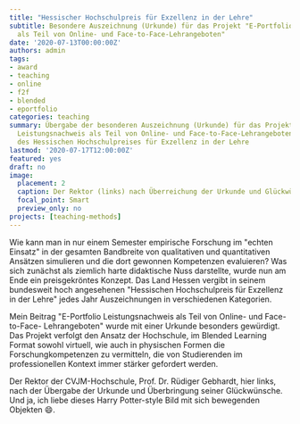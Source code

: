```yaml
---
title: "Hessischer Hochschulpreis für Exzellenz in der Lehre"
subtitle: Besondere Auszeichnung (Urkunde) für das Projekt "E-Portfolio Leistungsnachweis
  als Teil von Online- und Face-to-Face-Lehrangeboten"
date: '2020-07-13T00:00:00Z'
authors: admin
tags:
- award
- teaching
- online
- f2f
- blended
- eportfolio
categories: teaching
summary: Übergabe der besonderen Auszeichnung (Urkunde) für das Projekt "E-Portfolio
  Leistungsnachweis als Teil von Online- und Face-to-Face-Lehrangeboten" im Rahmen
  des Hessischen Hochschulpreises für Exzellenz in der Lehre
lastmod: '2020-07-17T12:00:00Z'
featured: yes
draft: no
image:
  placement: 2
  caption: Der Rektor (links) nach Überreichung der Urkunde und Glückwünsche
  focal_point: Smart
  preview_only: no
projects: [teaching-methods]
---
```


Wie kann man in nur einem Semester empirische Forschung im "echten Einsatz" in der gesamten Bandbreite von qualitativen und quantitativen Ansätzen simulieren und die dort gewonnen Kompetenzen evaluieren? Was sich zunächst als ziemlich harte didaktische Nuss darstellte, wurde nun am Ende ein preisgekröntes Konzept. Das Land Hessen vergibt in seinem bundesweit hoch angesehenen "Hessischen Hochschulpreis für Exzellenz in der Lehre" jedes Jahr Auszeichnungen in verschiedenen Kategorien.

Mein Beitrag "E-Portfolio Leistungsnachweis als Teil von Online- und Face-to-Face- Lehrangeboten" wurde mit einer Urkunde besonders gewürdigt. Das Projekt verfolgt den Ansatz der Hochschule, im Blended Learning Format sowohl virtuell, wie auch in physischen Formen die Forschungkompetenzen zu vermitteln, die von Studierenden im professionellen Kontext  immer stärker gefordert werden.

Der Rektor der CVJM-Hochschule, Prof. Dr. Rüdiger Gebhardt, hier links, nach der Übergabe der Urkunde und Überbringung seiner Glückwünsche. Und ja, ich liebe dieses Harry Potter-style Bild mit sich bewegenden Objekten :smile:.
